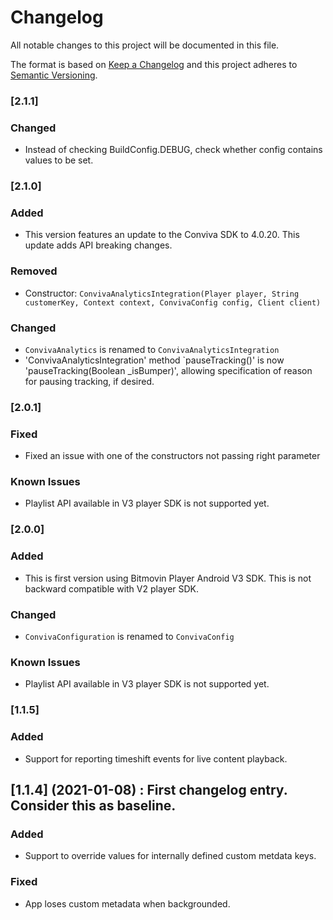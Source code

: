 # Changelog
All notable changes to this project will be documented in this file.

The format is based on [Keep a Changelog](http://keepachangelog.com/)
and this project adheres to [Semantic Versioning](http://semver.org/).

### [2.1.1]
### Changed

- Instead of checking BuildConfig.DEBUG, check whether config contains values to be set.

### [2.1.0]
### Added

- This version features an update to the Conviva SDK to 4.0.20. This update adds API breaking changes.

### Removed
- Constructor: `ConvivaAnalyticsIntegration(Player player, String customerKey, Context context, ConvivaConfig config, Client client)`

### Changed
- `ConvivaAnalytics` is renamed to `ConvivaAnalyticsIntegration`
- 'ConvivaAnalyticsIntegration' method `pauseTracking()' is now 'pauseTracking(Boolean _isBumper)',
allowing specification of reason for pausing tracking, if desired.

### [2.0.1]
### Fixed
- Fixed an issue with one of the constructors not passing right parameter

### Known Issues
- Playlist API available in V3 player SDK is not supported yet.

### [2.0.0]
### Added
- This is first version using Bitmovin Player Android V3 SDK. This is not backward compatible with V2 player SDK.

### Changed
- `ConvivaConfiguration` is renamed to `ConvivaConfig`

### Known Issues
- Playlist API available in V3 player SDK is not supported yet.

### [1.1.5]
### Added
- Support for reporting timeshift events for live content playback.

## [1.1.4] (2021-01-08) : First changelog entry. Consider this as baseline.
### Added
- Support to override values for internally defined custom metdata keys.

### Fixed
- App loses custom metadata when backgrounded.
